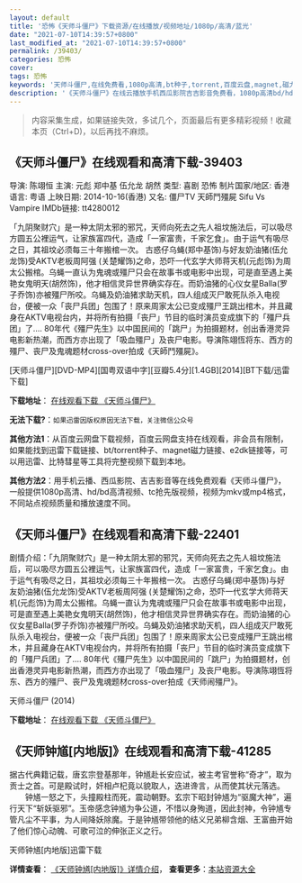 ```yaml
---
layout: default
title: '恐怖《天师斗僵尸》下载资源/在线播放/视频地址/1080p/高清/蓝光'
date: "2021-07-10T14:39:57+0800"
last_modified_at: "2021-07-10T14:39:57+0800"
permalink: /39403/
categories: 恐怖
cover:
tags: 恐怖
keywords: '天师斗僵尸,在线免费看,1080p高清,bt种子,torrent,百度云盘,magnet,磁力链,迅雷下载资源'
description: '《天师斗僵尸》在线云播放手机西瓜影院吉吉影音免费看，1080p高清bd/hd未删减完整版和tc抢先枪版，mkv/mp4格式，附带bt/torrent种子、magnet/磁力链、百度云盘、网盘资源迅雷下载链接'
---
```


>内容采集生成，如果链接失效，多试几个，页面最后有更多精彩视频！收藏本页（Ctrl+D)，以后再找不麻烦。


## 《天师斗僵尸》在线观看和高清下载-39403

导演: 陈翊恒 主演: 元彪 郑中基 伍允龙 胡然 类型: 喜剧 恐怖 制片国家/地区: 香港 语言: 粤语 上映日期: 2014-10-16(香港) 又名: 僵尸TV 天師鬥殭屍 Sifu Vs Vampire IMDb链接: tt4280012

「九阴聚财穴」是一种太阴太邪的邪咒，天师向死去之先人祖坟施法后，可以吸尽方圆五公裡运气，让家族富四代，造成「一家富贵，千家乞食」。由于运气有吸尽之日，其祖坟必须每三十年搬棺一次。 古惑仔乌蝇(郑中基饰)与好友奶油猪(伍允龙饰)受AKTV老板周阿强 (关楚耀饰)之命，恐吓一代玄学大师蒋天机(元彪饰)为周太公搬棺。乌蝇一直认为鬼魂或殭尸只会在故事书或电影中出现，可是直至遇上美艳女鬼明天(胡然饰)，他才相信灵异世界确实存在。而奶油猪的心仪女星Balla(罗子乔饰)亦被殭尸所咬。乌蝇及奶油猪求助天机，四人组成灭尸敢死队杀入电视台，便被一众「丧尸兵团」包围了！原来周家太公已变成殭尸王跳出棺木，并且藏身在AKTV电视台内，并将所有拍摄「丧尸」节目的临时演员变成旗下的「殭尸兵团」了…. 80年代《殭尸先生》以中国民间的「跳尸」为拍摄题材，创出香港灵异电影新热潮，而西方亦出现了「吸血殭尸」及丧尸电影。导演陈翊恆将东、西方的殭尸、丧尸及鬼魂题材cross-over拍成《天師鬥殭屍》。


[天师斗僵尸][DVD-MP4][国粤双语中字][豆瓣5.4分][1.4GB][2014][BT下载/迅雷下载]

**下载地址**： [在线观看下载 《天师斗僵尸》](https://www.btdx8.com/torrent/sifu_vs_vampire_2014.html) 


**无法下载?**：`如果迅雷因版权原因无法下载，关注微信公众号 `

**其他方法1**：从百度云网盘下载视频，百度云网盘支持在线观看，非会员有限制，如果能找到迅雷下载链接、bt/torrent种子、magnet磁力链接、e2dk链接等，可以用迅雷、比特彗星等工具将完整视频下载到本地。

**其他方法2**：用手机云播、西瓜影院、吉吉影音等在线免费观看《天师斗僵尸》，一般提供1080p高清、hd/bd高清视频、tc抢先版视频，视频为mkv或mp4格式，不同站点视频质量和播放速度不同。


## 《天师斗僵尸》在线观看和高清下载-22401

剧情介绍：「九阴聚财穴」是一种太阴太邪的邪咒，天师向死去之先人祖坟施法后，可以吸尽方圆五公裡运气，让家族富四代，造成「一家富贵，千家乞食」。由于运气有吸尽之日，其祖坟必须每三十年搬棺一次。 古惑仔乌蝇(郑中基饰)与好友奶油猪(伍允龙饰)受AKTV老板周阿强 (关楚耀饰)之命，恐吓一代玄学大师蒋天机(元彪饰)为周太公搬棺。乌蝇一直认为鬼魂或殭尸只会在故事书或电影中出现，可是直至遇上美艳女鬼明天(胡然饰)，他才相信灵异世界确实存在。而奶油猪的心仪女星Balla(罗子乔饰)亦被殭尸所咬。乌蝇及奶油猪求助天机，四人组成灭尸敢死队杀入电视台，便被一众「丧尸兵团」包围了！原来周家太公已变成殭尸王跳出棺木，并且藏身在AKTV电视台内，并将所有拍摄「丧尸」节目的临时演员变成旗下的「殭尸兵团」了…. 80年代《殭尸先生》以中国民间的「跳尸」为拍摄题材，创出香港灵异电影新热潮，而西方亦出现了「吸血殭尸」及丧尸电影。导演陈翊恆将东、西方的殭尸、丧尸及鬼魂题材cross-over拍成《天师闹殭尸》。


天师斗僵尸 (2014)

**下载地址**： [在线观看下载 《天师斗僵尸》](https://www.btbtdy.me/btdy/dy508.html) 


## 《天师钟馗[内地版]》在线观看和高清下载-41285

据古代典籍记载，唐玄宗登基那年，钟馗赴长安应试，被主考官誉称“奇才”，取为贡士之首。可是殿试时，奸相卢杞竟以貌取人，迭进谗言，从而使其状元落选。 　　钟馗一怒之下，头撞殿柱而死，震动朝野。玄宗下昭封钟馗为&ldquo;驱魔大神”，遍行天下&ldquo;斩妖驱邪”。玉帝感念钟馗为争公道，不惜以身殉道，因此封神，令钟馗专管凡尘不平事，为人间降妖除魔。于是钟馗带领他的结义兄弟柳含烟、王富曲开始了他们惊心动魄、可歌可泣的伸张正义之行。


天师钟馗[内地版]迅雷下载

**详情查看**： [《天师钟馗[内地版]》详情介绍](/movie/41285/)， **查看更多**：[本站资源大全](/movie/t/all/)

